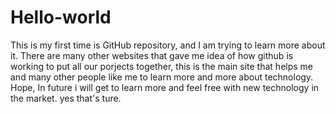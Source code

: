 Hello-world
===========

This is my first time is GitHub repository, and I am trying to learn more about it.
There are many other websites that gave me idea of how github is working to put all our porjects together, this is the main site that helps me and many other people like me to learn more and more about technology. Hope, In future i will get to learn more and feel free with new technology in the market. yes that's ture.
